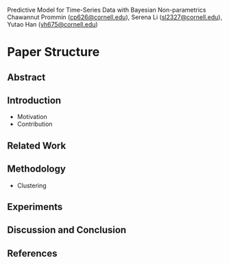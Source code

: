 Predictive Model for Time-Series Data with Bayesian Non-parametrics
Chawannut Prommin (cp626@cornell.edu), Serena Li (sl2327@cornell.edu), Yutao Han (yh675@cornell.edu)
# Paper Structure
## Abstract
## Introduction
* Motivation
* Contribution
## Related Work
## Methodology
* Clustering
## Experiments
## Discussion and Conclusion
## References
